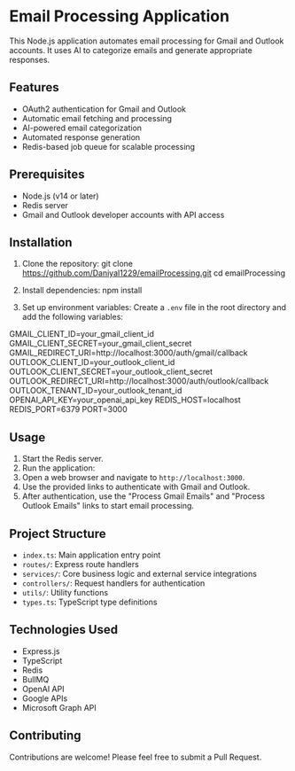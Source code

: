 # Email Processing Application

This Node.js application automates email processing for Gmail and Outlook accounts. It uses AI to categorize emails and generate appropriate responses.

## Features

- OAuth2 authentication for Gmail and Outlook
- Automatic email fetching and processing
- AI-powered email categorization
- Automated response generation
- Redis-based job queue for scalable processing

## Prerequisites

- Node.js (v14 or later)
- Redis server
- Gmail and Outlook developer accounts with API access

## Installation

1. Clone the repository:
git clone https://github.com/Daniyal1229/emailProcessing.git cd emailProcessing

2. Install dependencies:
npm install


3. Set up environment variables:
Create a `.env` file in the root directory and add the following variables:

GMAIL_CLIENT_ID=your_gmail_client_id GMAIL_CLIENT_SECRET=your_gmail_client_secret 
GMAIL_REDIRECT_URI=http://localhost:3000/auth/gmail/callback
OUTLOOK_CLIENT_ID=your_outlook_client_id 
OUTLOOK_CLIENT_SECRET=your_outlook_client_secret 
OUTLOOK_REDIRECT_URI=http://localhost:3000/auth/outlook/callback 
OUTLOOK_TENANT_ID=your_outlook_tenant_id
OPENAI_API_KEY=your_openai_api_key
REDIS_HOST=localhost REDIS_PORT=6379 PORT=3000


## Usage

1. Start the Redis server.
2. Run the application:
3. Open a web browser and navigate to `http://localhost:3000`.
4. Use the provided links to authenticate with Gmail and Outlook.
5. After authentication, use the "Process Gmail Emails" and "Process Outlook Emails" links to start email processing.

## Project Structure

- `index.ts`: Main application entry point
- `routes/`: Express route handlers
- `services/`: Core business logic and external service integrations
- `controllers/`: Request handlers for authentication
- `utils/`: Utility functions
- `types.ts`: TypeScript type definitions

## Technologies Used

- Express.js
- TypeScript
- Redis
- BullMQ
- OpenAI API
- Google APIs
- Microsoft Graph API

## Contributing
Contributions are welcome! Please feel free to submit a Pull Request.


